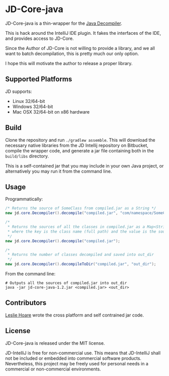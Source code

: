 JD-Core-java
============

JD-Core-java is a thin-wrapper for the [Java Decompiler](http://jd.benow.ca/).

This is hack around the IntelliJ IDE plugin. It fakes the interfaces of the
IDE, and provides access to JD-Core.

Since the Author of JD-Core is not willing to provide a library, and we all want
to batch decompilation, this is pretty much our only option.

I hope this will motivate the author to release a proper library.

Supported Platforms
-------------------

JD supports:

- Linux 32/64-bit
- Windows 32/64-bit
- Mac OSX 32/64-bit on x86 hardware

Build
-----

Clone the repository and run <code>./gradlew assemble</code>.
This will download the necessary native libraries from the JD Intellij
repository on Bitbucket, compile the wrapper code, and generate a jar file
containing both in the <code>build/libs</code> directory.

This is a self-contained jar that you may include in your own Java project, or
alternatively you may run it from the command line.

Usage
------

Programmatically:

```java
/* Returns the source of SomeClass from compiled.jar as a String */
new jd.core.Decompiler().decompile("compiled.jar", "com/namespace/SomeClass.class");

/*
 * Returns the sources of all the classes in compiled.jar as a Map<String, String>
 * where the key is the class name (full path) and the value is the source
 */
new jd.core.Decompiler().decompile("compiled.jar");

/*
 * Returns the number of classes decompiled and saved into out_dir
 */
new jd.core.Decompiler().decompileToDir("compiled.jar", "out_dir");
```

From the command line:
```shell
# Outputs all the sources of compiled.jar into out_dir
java -jar jd-core-java-1.2.jar <compiled.jar> <out_dir>
```

Contributors
------------

[Leslie Hoare](https://github.com/lesleh) wrote the cross platform and self contrained jar code.

License
-------

JD-Core-java is released under the MIT license.

JD-IntelliJ is free for non-commercial use. This means that JD-IntelliJ shall
not be included or embedded into commercial software products. Nevertheless,
this project may be freely used for personal needs in a commercial or
non-commercial environments.
